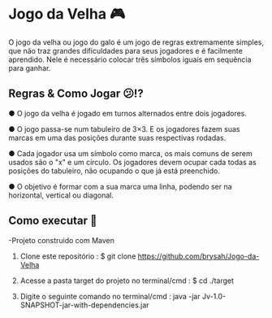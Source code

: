 # Jogo da Velha 🎮

O jogo da velha ou jogo do galo  é  um jogo de regras extremamente simples, que não traz grandes dificuldades para seus jogadores e é facilmente aprendido. Nele é necessário colocar três símbolos iguais em sequência para ganhar.

## Regras & Como Jogar 😕⁉️

● O jogo da velha é jogado em turnos alternados entre dois jogadores.

● O jogo passa-se num tabuleiro de 3×3. E os jogadores fazem suas marcas em uma das posições durante suas respectivas rodadas.

● Cada jogador usa um símbolo como marca, os mais comuns de serem usados são o "x" e um círculo. Os jogadores devem ocupar cada todas as posições do tabuleiro, não ocupando o que já está preenchido.

● O objetivo é formar com a sua marca uma linha, podendo ser na horizontal, vertical ou diagonal.
## Como executar 👀
-Projeto construido com Maven
 1. Clone este repositório :
  $ git clone <https://github.com/brysah/Jogo-da-Velha>
  
 2. Acesse a pasta target do projeto no terminal/cmd :
  $ cd ./target

 3. Digite o seguinte comando no terminal/cmd :
  java -jar Jv-1.0-SNAPSHOT-jar-with-dependencies.jar

